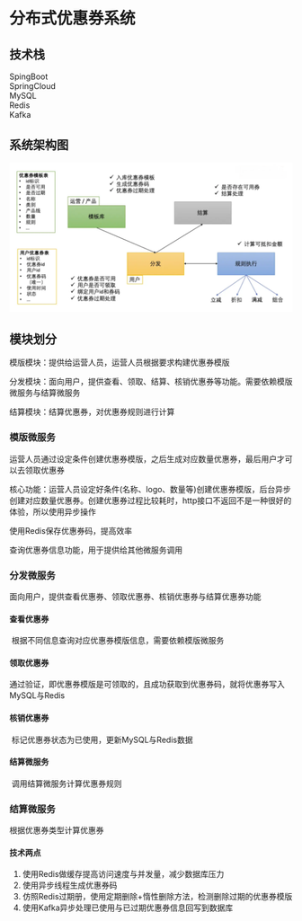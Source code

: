 # 分布式优惠券系统

## 技术栈

SpingBoot<br>
SpringCloud<br>
MySQL<br>
Redis<br>
Kafka<br>

## 系统架构图


![系统结构图](https://github.com/Rumoers/springcloud-coupon/blob/master/png/coupon2.png)
## 模块划分

模版模块：提供给运营人员，运营人员根据要求构建优惠券模版

分发模块：面向用户，提供查看、领取、结算、核销优惠券等功能。需要依赖模版微服务与结算微服务

结算模块：结算优惠券，对优惠券规则进行计算

### 模版微服务

运营人员通过设定条件创建优惠券模版，之后生成对应数量优惠券，最后用户才可以去领取优惠券

核心功能：运营人员设定好条件(名称、logo、数量等)创建优惠券模版，后台异步创建对应数量优惠券。创建优惠券过程比较耗时，http接口不返回不是一种很好的体验，所以使用异步操作

使用Redis保存优惠券码，提高效率

查询优惠券信息功能，用于提供给其他微服务调用

### 分发微服务

面向用户，提供查看优惠券、领取优惠券、核销优惠券与结算优惠券功能

#### 查看优惠券

​	根据不同信息查询对应优惠券模版信息，需要依赖模版微服务

#### 领取优惠券

​	通过验证，即优惠券模版是可领取的，且成功获取到优惠券码，就将优惠券写入MySQL与Redis

#### 核销优惠券

​	标记优惠券状态为已使用，更新MySQL与Redis数据

#### 结算微服务

​	调用结算微服务计算优惠券规则

### 结算微服务

根据优惠券类型计算优惠券



#### 技术两点

1. 使用Redis做缓存提高访问速度与并发量，减少数据库压力
2. 使用异步线程生成优惠券码
3. 仿照Redis过期册，使用定期删除+惰性删除方法，检测删除过期的优惠券模版
4. 使用Kafka异步处理已使用与已过期优惠券信息回写到数据库
